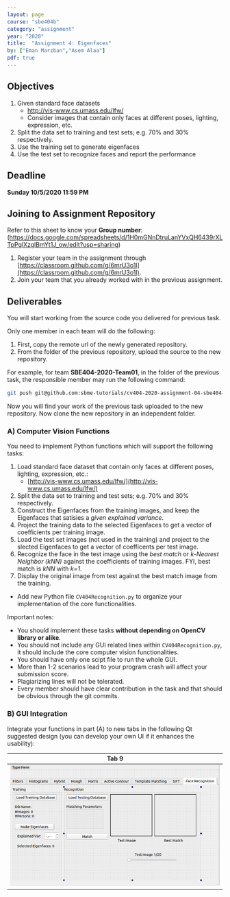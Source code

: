 ```yaml
---
layout: page
course: "sbe404b"
category: "assignment"
year: "2020"
title:  "Assignment 4: Eigenfaces"
by: ["Eman Marzban","Asem Alaa"]
pdf: true
---
```


## Objectives

1. Given standard face datasets 
   * http://vis-www.cs.umass.edu/lfw/ 
   * Consider images that contain only faces at different poses, lighting, expression, etc.
2. Split the data set to training and test sets; e.g. 70% and 30% respectively.
3. Use the training set to generate eigenfaces
4. Use the test set to recognize faces and report the performance

## Deadline

**Sunday 10/5/2020 11:59 PM**

## Joining to Assignment Repository

Refer to this sheet to know your **Group number**: (https://docs.google.com/spreadsheets/d/1H0mGNnDtruLanYVxQH6439rXLTpPglXzglBmYt1J_ow/edit?usp=sharing)

1. Register your team in the assignment through [https://classroom.github.com/g/6mrU3o1l](https://classroom.github.com/g/6mrU3o1l).
2. Join your team that you already worked with in the previous assignment.

## Deliverables

You will start working from the source code you delivered for previous task.

Only one member in each team will do the following:

1. First, copy the remote url of the newly generated repository.
2. From the folder of the previous repository, upload the source to the new repository.

For example, for team **SBE404-2020-Team01**, in the folder of the previous task, the responsible member may run the following command:

```bash
git push git@github.com:sbme-tutorials/cv404-2020-assignment-04-sbe404-2020-team01.git master -u
```

Now you will find your work of the previous task uploaded to the new repository. Now clone the new repository in an independent folder.


### A) Computer Vision Functions

You need to implement Python functions which will support the following tasks:

1. Load standard face dataset that contain only faces at different poses, lighting, expression, etc.: 
      * [http://vis-www.cs.umass.edu/lfw/](http://vis-www.cs.umass.edu/lfw/)
2. Split the data set to training and test sets; e.g. 70% and 30% respectively.
3. Construct the Eigenfaces from the training images, and keep the Eigenfaces that satisies a *given explained variance*.
4. Project the training data to the selected Eigenfaces to get a vector of coefficients per training image. 
5. Load the test set images (not used in the training) and project to the slected Eigenfaces to get a vector of coefficents per test image.
6. Recognize the face in the test image using the *best match* or *k-Nearest Neighbor (kNN)* against the coefficients of training images. FYI, best match is *kNN* with *k=1*.
7. Display the original image from test against the best match image from the training.

* Add new Python file `CV404Recognition.py` to organize your implementation of the core functionalities.

Important notes:

* You should implement these tasks **without depending on OpenCV library or alike**.
* You should not include any GUI related lines within `CV404Recognition.py`, it should include the core computer vision functionalities.
* You should have only one scipt file to run the whole GUI.
* More than 1-2 scenarios lead to your program crash will affect your submission score.
* Plagiarizing lines will not be tolerated.
* Every member should have clear contribution in the task and that should be obvious through the git commits.

### B) GUI Integration

Integrate your functions in part (A) to new tabs in the following Qt suggested design (you can develop your own UI if it enhances the usability):

| Tab 9 |
|---|
| <img src="tab9.png" style="width:1100px;"> |